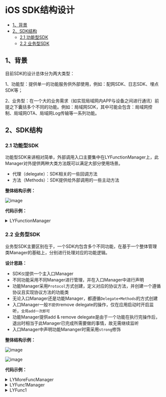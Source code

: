 # iOS SDK结构设计

- [1、背景](#1背景)
- [2、SDK结构](#2sdk结构)
  - [2.1 功能型SDK](#21-功能型sdk)
  - [2.2 业务型SDK](#22-业务型sdk)

## 1、背景

目前SDK的设计总体分为两大类型：

1、功能型：提供单一的功能服务供外部使用，例如：配网SDK、日志SDK、埋点SDK等；

2、业务型：在一个大的业务需求（如实现局域网内APP与设备之间进行通讯）前提之下囊括多个不同的功能。例如：局域网SDK，其中可能会包含：局域网控制、局域网OTA、局域网Log传输等一系列功能。

## 2、SDK结构
### 2.1 功能型SDK
功能型SDK来讲相对简单，外部调用入口主要集中在LYFunctionManager上，此Manager对外提供两种大类方法既可以满足大部分使用场景。

- 代理（delegate）：SDK相关的一些回调方法
- 方法（Methods）：SDK提供给外部调用的一些主动方法

**整体结构示例：**

![image](https://user-images.githubusercontent.com/20941758/167248740-00e42c7c-536d-4d0b-8f96-8531f418c2ec.png)

**代码示例：**
<details>
<summary>LYFunctionManager</summary>
  
  #### LYFunctionManager.h
```Objective-C
#import <Foundation/Foundation.h>
 
NS_ASSUME_NONNULL_BEGIN
 
//代理
@protocol LYFunctionManagerDelegate <NSObject>
 
@optional
 
//回调方法
 
@end
 
@interface LYFunctionManager : NSObject
 
@property (nonatomic, weak) id <LYFunctionManagerDelegate> delegate;
 
+ (instancetype)shared;
 
//调用方法
 
 
@end
 
NS_ASSUME_NONNULL_END
```
  #### LYFunctionManager.m
```Objective-C
#import "LYFunctionManager.h"
 
@implementation LYFunctionManager
 
static LYFunctionManager *_instance = nil;
 
+ (instancetype)shared {
    static dispatch_once_t onceToken;
    dispatch_once(&onceToken, ^{
        _instance = [[LYFunctionManager alloc] init];
    });
    return _instance;
}
 
@end
```
</details>



### 2.2 业务型SDK
业务型SDK主要区别在于，一个SDK内包含多个不同功能，在基于一个整体管理类Manager的基础上，分别进行处理对应的功能逻辑。
  
**设计思路：**

- SDK`仅`提供一个主入口Manager
- 不同功能采用不同Manager进行管理，并在入口Manager中进行声明
- 功能Manager采用`Protocol`方式创建，定义对应的协议方法，并创建一个遵循协议且实现协议方法的功能类
- 无论入口Manager还是功能Manager，都遵循`Delegate+Methods`的方式创建
- 入口Manager一般`不提供`remove delegate的操作，仅在应用启动时开启监听，`全局add一次即可`
- 功能Manager提供add & remove delegate是由于一个功能在执行完操作后，退出时相当于此Manager已完成所需要做的事情，故无需继续监听
- 入口Manager中声明功能Mananger时需采用`strong`修饰

**整体结构示例：**

![image](https://user-images.githubusercontent.com/20941758/167248770-606ca189-ec99-4a6e-a2d1-5262d407f323.png)
  
![image](https://user-images.githubusercontent.com/20941758/167326566-65247aff-b791-473f-803e-11f16eb3fd98.png)
  
**代码示例：**
<details>
<summary>LYMoreFuncManager</summary>
  
  #### LYMoreFuncManager.h
```Objective-C
#import <Foundation/Foundation.h>
#import "LYFunc1Manager.h"
#import "LYFunc2Manager.h"
#import "LYFunc3Manager.h"
 
NS_ASSUME_NONNULL_BEGIN
 
//主代理（整个SDK通用）
@protocol LYMoreFuncManagerDelegate <NSObject>
 
@optional
 
//通用回调方法
 
 
@end
 
@interface LYMoreFuncManager : NSObject
 
@property (nonatomic, weak) id <LYMoreFuncManagerDelegate> delegate;
 
@property (nonatomic, strong) id <LYFunc1Manager> fun1Manager;//功能1
 
@property (nonatomic, strong) id <LYFunc2Manager> fun2Manager;//功能2
 
@property (nonatomic, strong) id <LYFunc3Manager> fun3Manager;//功能3
 
+ (instancetype)shared;
 
//通用调用方法
 
 
@end
 
NS_ASSUME_NONNULL_END
```
  #### LYMoreFuncManager.m
```Objective-C
#import "LYMoreFuncManager.h"
#import "LYFunc1.h"
#import "LYFunc2.h"
#import "LYFunc3.h"
 
@implementation LYMoreFuncManager
 
static LYMoreFuncManager *_instance = nil;
 
+ (instancetype)shared {
    static dispatch_once_t onceToken;
    dispatch_once(&onceToken, ^{
        _instance = [[LYMoreFuncManager alloc] init];
    });
    return _instance;
}
 
- (void)setDelegate:(id<LYMoreFuncManagerDelegate>)delegate {
    if (!_delegate) {
        _delegate = delegate;
        self.fun1Manager = [[LYFunc1 alloc] init];
        self.fun2Manager = [[LYFunc2 alloc] init];
        self.fun3Manager = [[LYFunc3 alloc] init];
    }
}
 
@end
```
</details>

<details>
<summary>LYFunc1Manager</summary>
  
  #### LYFunc1Manager.h
```Objective-C
#import <Foundation/Foundation.h>
 
NS_ASSUME_NONNULL_BEGIN
 
@protocol LYFunc1ManagerDelegate <NSObject>
 
@optional
 
//function 1的回调方法
 
@end
 
@protocol LYFunc1Manager <NSObject>
 
- (void)addDelegate:(id<LYFunc1ManagerDelegate>)delegate;
 
- (void)removeDelegate;
 
- (void)func1Test;
 
@end
 
NS_ASSUME_NONNULL_END
```
</details>
  
<details>
<summary>LYFunc1</summary>
  
  #### LYFunc1.h
```Objective-C
#import <Foundation/Foundation.h>
#import "LYFunc1Manager.h"
 
NS_ASSUME_NONNULL_BEGIN
 
@interface LYFunc1 : NSObject <LYFunc1Manager>
 
@end
 
NS_ASSUME_NONNULL_END
```
   #### LYFunc1.m
```Objective-C
#import "LYFunc1.h"
 
@interface LYFunc1 () <LYFunc1ManagerDelegate>
 
@property (nonatomic, weak) id<LYFunc1ManagerDelegate> func1Delegate;
 
@end
 
@implementation LYFunc1
 
- (void)addDelegate:(id<LYFunc1ManagerDelegate>)delegate {
    if (delegate && !self.func1Delegate) {
        self.func1Delegate = delegate;
    }
}
 
- (void)removeDelegate {
    self.func1Delegate = nil;
}
 
- (void)func1Test {
     
}
 
@end
```
</details>
